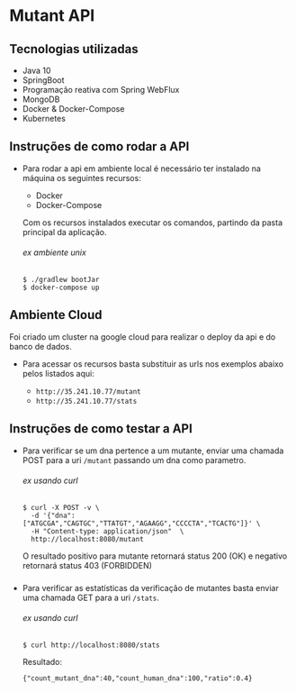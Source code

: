 # Mutant API

## Tecnologias utilizadas
- Java 10
- SpringBoot
- Programação reativa com Spring WebFlux
- MongoDB
- Docker & Docker-Compose
- Kubernetes

## Instruções de como rodar a API

- Para rodar a api em ambiente local é necessário ter instalado na máquina os 
seguintes recursos:
  - Docker
  - Docker-Compose
  
  Com os recursos instalados executar os comandos, partindo da pasta principal da aplicação.
  ###### ex ambiente unix
  ```
  $ ./gradlew bootJar
  $ docker-compose up   
  ```

## Ambiente Cloud
Foi criado um cluster na google cloud para realizar o deploy da api e do banco de dados.

  - Para acessar os recursos basta substituir as urls nos exemplos abaixo pelos listados aqui:
  
    - ` http://35.241.10.77/mutant `
    - ` http://35.241.10.77/stats `

## Instruções de como testar a API

- Para verificar se um dna pertence a um mutante, enviar uma chamada POST para a uri `` /mutant `` passando um dna como parametro.
  ###### ex usando curl
  ``` 
  $ curl -X POST -v \
    -d '{"dna":["ATGCGA","CAGTGC","TTATGT","AGAAGG","CCCCTA","TCACTG"]}' \
    -H "Content-type: application/json"  \
    http://localhost:8080/mutant
  ```

  O resultado positivo para mutante retornará status 200 (OK) e negativo retornará status 403 (FORBIDDEN)

###
- Para verificar as estatísticas da verificação de mutantes basta enviar uma chamada GET para a uri `` /stats ``.
  ###### ex usando curl
  ``` 
  $ curl http://localhost:8080/stats 
  ```
  Resultado:
  ``` 
  {"count_mutant_dna":40,"count_human_dna":100,"ratio":0.4} 
  ```

